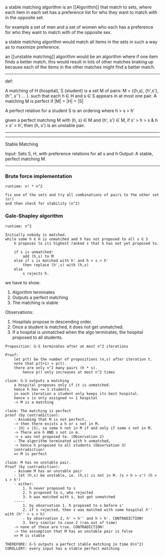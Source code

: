 a stable matching algorithm is an [[Algorithm]] that match to sets, where each item in each set has a preference list for who they want to match with in the opposite set.

for example a set of men and a set of women who each has a preference for who they want to match with of the opposite sex.


a stable matching algorithm would match all items in the sets in such a way as to maximize preference.

an [[unstable matching]] algorithm would be an algorithm where if one item finds a better match, this would result in lots of other matches braking up because each of the items in the other matches might find a better match.






------
def:

A matching of H (hospital), S (student) is a set M of pairs: M = {(h,s), {h',s'}, (h'', s'') ... }. such that each h ∈ H and s ∈ S appears in at most one pair.
A matching M is perfect if |M| = |H| = |S|

A perfect relation for a student S is an ordering where h > s > h'

given a perfect matching M with (h, s) ∈ M and (h', s') ∈ M, if s' > h > s & h > s' > h', then (h, s') is an unstable pair.

-----


-----
Stable Matching 

Input: Sets S, H, with preference relations for all s and h
Output: A stable, perfect matching M.

-----


### Brute force implementation
```
runtime: n! * n^2

fix one of the sets and try all combinations of pairs to the other set (n!)
and then check for stability (n^2)
```


### Gale-Shapley algorithm
```
runtime: n^2

Initially nobody is matched.
while some h ∈ H is unmatched and h has not proposed to all s ∈ S 
	h proposes to its highest ranked s that h has not yet proposed to.
	
	if s is unmatched:
		add (h,s) to M
	else if s is matched with h' and h > s > h'
		then replace (h',s) with (h,s)
	else 
		s rejects h.

```

we have to show:
1. Algorithm terminates
2. Outputs a perfect matching
3. The matching is stable

Observations:
1. Hospitals propose in descending order.
2. Once a student is matched, it does not get unmatched.
3. If a hospital is unmatched when the algo terminates, the hospital proposed to all students.


```
Proposition: G-S terminates after at most n^2 iterations

Proof: 
	let p(t) be the number of propositions (n,s) after iteration t.
	note that p(t+1) > p(t).
	there are only n^2 many pairs (h * s). 
		hence p() only increases at most n^2 times

claim: G-S outputs a matching
	a hospital proposes only if it is unmatched.
	hence h has <= 1 students.
	in each iteration a student only keeps its best hospital.
	hence s is only assigned <= 1 hospital
	-> M is a matching

claim: The matching is perfect
proof (by contradiction):
	- Assuming that M is not perfect, 
	-> then there exists a h or s not in M.
	- |H| = |S|, so some h not in M if and only if some s not in M.
	-> There are h AND s not in m.
	-> s was not proposed to. (Observation 2)
	- The algorithm terminated with h unmatched,
	-> hence h proposed to all students (Observation 3)
	contradiction!
	=> M is perfect

claim: M has no unstable pair.
Proof (by contradiction):
	- Assume M has an unstable pair
	- let (h,s) be unstable, ie. (h,s) is not in M. (s > h > s') (h > s > h')
	- either:
		1. h never proposed to s
		2. h proposed to s, who rejected
		3. h was matched with s, but got unmatched
	-----
		1. by observation 1. h proposed to s before s'
		2. if s rejected, then s was matched with some hospital h'' with (h'' > s > h)
		- by observation 2, h' > h'' and h > h'. CONTRADICTION!
		3. Very similar to case 2 (ran out of time)
	-> none of these are true. CONTRADICTION!
	-> the assumption that M has an unstable pair is false
	=> M is stable

THEREFORE: G-S outputs a perfect stable matching in time O(n^2)
COROLLERY: every input has a stable perfect matching
```


